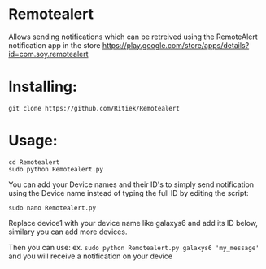 # Remotealert
Allows sending notifications which can be retreived using the RemoteAlert notification app in the store
https://play.google.com/store/apps/details?id=com.soy.remotealert

# Installing:
```
git clone https://github.com/Ritiek/Remotealert
```

# Usage:
```
cd Remotealert
sudo python Remotealert.py
```
You can add your Device names and their ID's to simply send notification using the Device name instead of typing the full ID by editing the script:
```
sudo nano Remotealert.py
```
Replace device1 with your device name like galaxys6 and add its ID below, similary you can add more devices.

Then you can use:
ex. ```sudo python Remotealert.py galaxys6 'my_message'```
and you will receive a notification on your device
